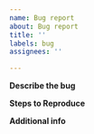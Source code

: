 ```yaml
---
name: Bug report
about: Bug report
title: ''
labels: bug
assignees: ''

---
```


**Describe the bug**


**Steps to Reproduce**


**Additional info**
